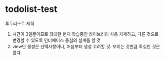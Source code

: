 # todolist-test

투두리스트 제작 
1. 시간이 3일뿐이므로 최대한 현재 학습중인 라이브러리 사용 자제하고, 다른 것으로 변경할 수 있도록 인터페이스 중심의 설계를 할 것
2. view단 생성은 선택사항이나, 처음부터 생성 고려할 것. 보이는 것만큼 확실한 것은 없다.


